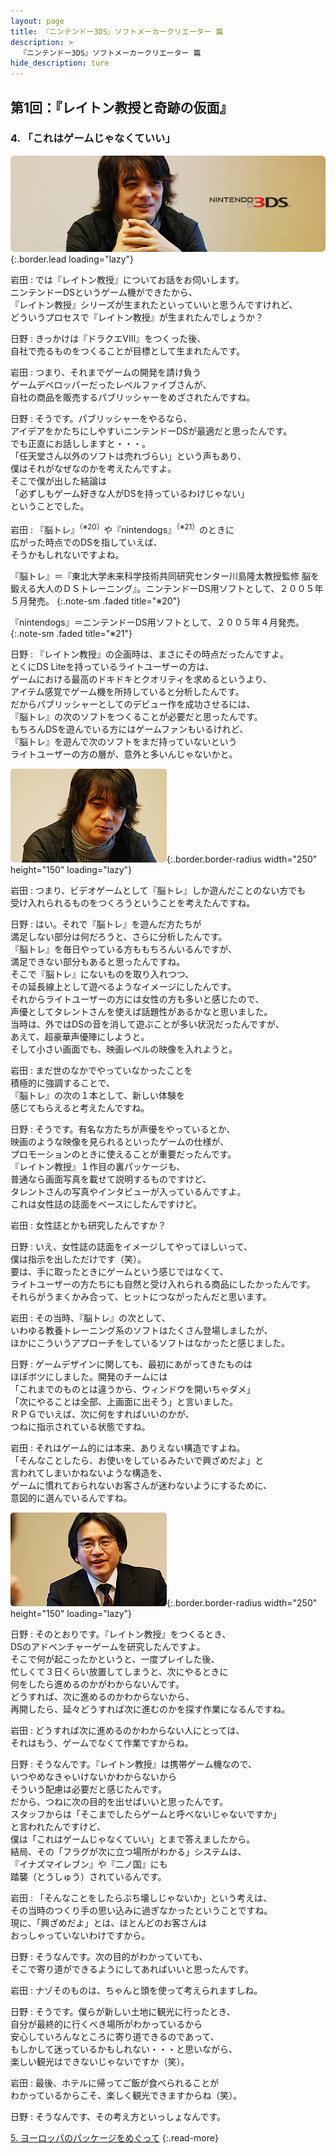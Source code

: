 ```yaml
---
layout: page
title: 『ニンテンドー3DS』ソフトメーカークリエーター 篇
description: >
  『ニンテンドー3DS』ソフトメーカークリエーター 篇
hide_description: ture
---
```


## 第1回：『レイトン教授と奇跡の仮面』

### 4. 「これはゲームじゃなくていい」

![](/interviews/jp/3ds/creators/vol1/img/mainvisual4.jpg){:.border.lead loading="lazy"}

岩田
: では『レイトン教授』についてお話をお伺いします。<br>ニンテンドーDSというゲーム機ができたから、<br>『レイトン教授』シリーズが生まれたといっていいと思うんですけれど、<br>どういうプロセスで『レイトン教授』が生まれたんでしょうか？

日野
: きっかけは『ドラクエVIII』をつくった後、<br>自社で売るものをつくることが目標として生まれたんです。

岩田
: つまり、それまでゲームの開発を請け負う<br>ゲームデベロッパーだったレベルファイブさんが、<br>自社の商品を販売するパブリッシャーをめざされたんですね。

日野
: そうです。パブリッシャーをやるなら、<br>アイデアをかたちにしやすいニンテンドーDSが最適だと思ったんです。<br>でも正直にお話ししますと・・・。<br>「任天堂さん以外のソフトは売れづらい」という声もあり、<br>僕はそれがなぜなのかを考えたんですよ。<br>そこで僕が出した結論は<br>「必ずしもゲーム好きな人がDSを持っているわけじゃない」<br>ということでした。

岩田
: 『脳トレ』<sup>（※20）</sup>や『nintendogs』<sup>（※21）</sup>のときに<br>広がった時点でのDSを指していえば、<br>そうかもしれないですよね。

『脳トレ』＝『東北大学未来科学技術共同研究センター川島隆太教授監修 脳を鍛える大人のＤＳトレーニング』。ニンテンドーDS用ソフトとして、２００５年５月発売。
{:.note-sm .faded title="※20"}

『nintendogs』＝ニンテンドーDS用ソフトとして、２００５年４月発売。              
{:.note-sm .faded title="※21"}

日野
: 『レイトン教授』の企画時は、まさにその時点だったんですよ。<br>とくにDS Liteを持っているライトユーザーの方は、<br>ゲームにおける最高のドキドキとクオリティを求めるというより、<br>アイテム感覚でゲーム機を所持していると分析したんです。<br>だからパブリッシャーとしてのデビュー作を成功させるには、<br>『脳トレ』の次のソフトをつくることが必要だと思ったんです。<br>もちろんDSを遊んでいる方にはゲームファンもいるけれど、<br>『脳トレ』を遊んで次のソフトをまだ持っていないという<br>ライトユーザーの方の層が、意外と多いんじゃないかと。

![](/interviews/jp/3ds/creators/vol1/img/photo10.jpg){:.border.border-radius width="250" height="150" loading="lazy"}

岩田
: つまり、ビデオゲームとして『脳トレ』しか遊んだことのない方でも<br>受け入れられるものをつくろうということを考えたんですね。

日野
: はい。それで『脳トレ』を遊んだ方たちが<br>満足しない部分は何だろうと、さらに分析したんです。<br>『脳トレ』を毎日やっている方ももちろんいるんですが、<br>満足できない部分もあると思ったんですね。<br>そこで『脳トレ』にないものを取り入れつつ、<br>その延長線上として遊べるようなイメージにしたんです。<br>それからライトユーザーの方には女性の方も多いと感じたので、<br>声優としてタレントさんを使えば話題性があるかなと思いました。<br>当時は、外ではDSの音を消して遊ぶことが多い状況だったんですが、<br>あえて、超豪華声優陣にしようと。<br>そして小さい画面でも、映画レベルの映像を入れようと。

岩田
: まだ世のなかでやっていなかったことを<br>積極的に強調することで、<br>『脳トレ』の次の１本として、新しい体験を<br>感じてもらえると考えたんですね。

日野
: そうです。有名な方たちが声優をやっているとか、<br>映画のような映像を見られるといったゲームの仕様が、<br>プロモーションのときに使えることが重要だったんです。<br>『レイトン教授』１作目の裏パッケージも、<br>普通なら画面写真を載せて説明するものですけど、<br>タレントさんの写真やインタビューが入っているんですよ。<br>これは女性誌の誌面をベースにしたんですけど。

岩田
: 女性誌とかも研究したんですか？

日野
: いえ、女性誌の誌面をイメージしてやってほしいって、<br>僕は指示を出しただけです（笑）。<br>要は、手に取ったときにゲームという感じではなくて、<br>ライトユーザーの方たちにも自然と受け入れられる商品にしたかったんです。<br>それらがうまくかみ合って、ヒットにつながったんだと思います。

岩田
: その当時、『脳トレ』の次として、<br>いわゆる教養トレーニング系のソフトはたくさん登場しましたが、<br>ほかにこういうアプローチをしているソフトはなかったと感じました。

日野
: ゲームデザインに関しても、最初にあがってきたものは<br>ほぼボツにしました。開発のチームには<br>「これまでのものとは違うから、ウィンドウを開いちゃダメ」<br>「次にやることは全部、上画面に出そう」と言いました。<br>ＲＰＧでいえば、次に何をすればいいのかが、<br>つねに指示されている状態ですね。

岩田
: それはゲーム的には本来、ありえない構造ですよね。<br>「そんなことしたら、お使いをしているみたいで興ざめだよ」と<br>言われてしまいかねないような構造を、<br>ゲームに慣れておられないお客さんが迷わないようにするために、<br>意図的に選んでいるんですね。

![](/interviews/jp/3ds/creators/vol1/img/photo11.jpg){:.border.border-radius width="250" height="150" loading="lazy"}

日野
: そのとおりです。『レイトン教授』をつくるとき、<br>DSのアドベンチャーゲームを研究したんですよ。<br>そこで何が起こったかというと、一度プレイした後、<br>忙しくて３日くらい放置してしまうと、次にやるときに<br>何をしたら進めるのかがわからないんです。<br>どうすれば、次に進めるのかわからないから、<br>再開したら、延々どうすれば次に進むのかを探す作業になるんですね。

岩田
: どうすれば次に進めるのかわからない人にとっては、<br>それはもう、ゲームでなくて作業ですからね。

日野
: そうなんです。『レイトン教授』は携帯ゲーム機なので、<br>いつやめなきゃいけないかわからないから<br>そういう配慮は必要だと感じたんです。<br>だから、つねに次の目的を出せばいいと思ったんです。<br>スタッフからは「そこまでしたらゲームと呼べないじゃないですか」<br>と言われたんですけど、<br>僕は「これはゲームじゃなくていい」とまで答えましたから。<br>結局、その「フラグが次に立つ場所がわかる」システムは、<br>『イナズマイレブン』や『二ノ国』にも<br>踏襲（とうしゅう）されているんです。

岩田
: 「そんなことをしたらぶち壊しじゃないか」という考えは、<br>その当時のつくり手の思い込みに過ぎなかったということですね。<br>現に、「興ざめだよ」とは、ほとんどのお客さんは<br>おっしゃっていないわけですから。

日野
: そうなんです。次の目的がわかっていても、<br>そこで寄り道ができるようにしてあればいいと思ったんです。

岩田
: ナゾそのものは、ちゃんと頭を使って考えられますしね。

日野
: そうです。僕らが新しい土地に観光に行ったとき、<br>自分が最終的に行くべき場所がわかっているから<br>安心していろんなところに寄り道できるのであって、<br>もしかして迷っているかもしれない・・・と思いながら、<br>楽しい観光はできないじゃないですか（笑）。

岩田
: 最後、ホテルに帰ってご飯が食べられることが<br>わかっているからこそ、楽しく観光できますからね（笑）。

日野
: そうなんです、その考え方といっしょなんです。

[5. ヨーロッパのパッケージをめぐって](5.md)
{:.read-more}

